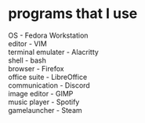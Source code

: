 # programs that I use

OS - Fedora Workstation\
editor - VIM\
terminal emulater - Alacritty \
shell - bash\
browser - Firefox\
office suite - LibreOffice\
communication - Discord\
image editor - GIMP\
music player - Spotify \
gamelauncher - Steam 
